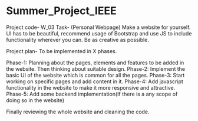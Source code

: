 # Summer_Project_IEEE
Project code- W_03
Task- (Personal Webpage) Make a website for yourself. UI has to be beautiful, recommend usage of Bootstrap and use JS
to include functionality wherever you can. Be as creative as possible.

Project plan-
To be implemented in X phases.

Phase-1: Planning about the pages, elements and features to be added in the website. Then thinking about suitable design.
Phase-2: Implement the basic UI of the website which is common for all the pages.
Phase-3: Start working on specific pages and add content in it.
Phase-4: Add javascript functionality in the website to make it more responsive and attractive.
Phase-5: Add some backend implementation(If there is a any scope of doing so in the website)

Finally reviewing the whole website and cleaning the code.